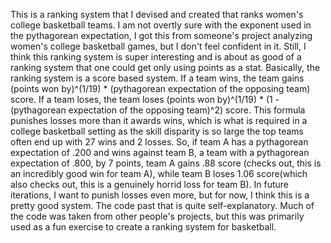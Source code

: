 This is a ranking system that I devised and created that ranks women's college basketball teams. I am not overtly sure with the exponent used in the pythagorean expectation, I got this from someone's project analyzing women's college basketball games, but I don't feel  confident in it. Still, I think this ranking system is super interesting and is about as good of a ranking system that one could get only using points as a stat. Basically, the ranking system is a score based system. If a team wins, the team gains (points won by)^(1/19) * (pythagorean expectation of the opposing team) score. If a team loses, the team loses (points won by)^(1/19) * (1 - (pythagorean expectation of the opposing team)^2) score. This formula punishes losses  more than it awards wins, which is what is required in a college basketball setting as the skill disparity is so large the top teams often end up with 27 wins and 2 losses. So, if team A has a pythagorean expectation of .200 and wins against team B, a team with a pythagorean expectation of .800, by 7 points, team A gains .88 score (checks out, this is an incredibly good win for team A), while team B loses 1.06 score(which also checks out, this is a genuinely horrid loss for team B). In future iterations, I want to punish losses even more, but for now, I think this is a pretty good system. The code past that is quite self-explanatory. Much of the code was taken from other people's projects, but this was primarily used as a fun exercise to create a ranking system for basketball. 

